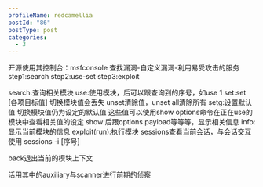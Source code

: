 ```yaml
---
profileName: redcamellia
postId: "86"
postType: post
categories:
  - 3
---
```

开源使用其控制台：msfconsole
查找漏洞-自定义漏洞-利用易受攻击的服务
step1:search
step2:use-set
step3:exploit

search:查询相关模块
use:使用模块，后可以跟查询到的序号，如use 1
set:set \[各项目标值] 切换模块值会丢失 unset清除值，unset all清除所有
setg:设置默认值 切换模块值仍为设定的默认值
这些值可以使用show options命令在正在use的模块中查看相关值的设定
show:后跟options payload等等等，显示相关信息
info:显示当前模块的信息
exploit(run):执行模块
sessions查看当前会话，与会话交互使用 sessions -i \[序号]

back退出当前的模块上下文

活用其中的auxiliary与scanner进行前期的侦察